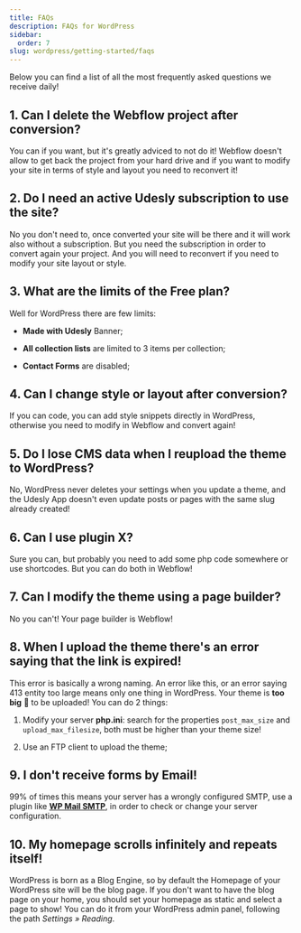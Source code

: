 ```yaml
---
title: FAQs
description: FAQs for WordPress
sidebar:
  order: 7
slug: wordpress/getting-started/faqs
---
```


Below you can find a list of all the most frequently asked questions we receive daily!

## 1. Can I delete the Webflow project after conversion?

You can if you want, but it's greatly adviced to not do it! Webflow doesn't allow to get back the project from your hard drive and if you want to modify your site in terms of style and layout you need to reconvert it!

## 2. Do I need an active Udesly subscription to use the site?

No you don't need to, once converted your site will be there and it will work also without a subscription. But you need the subscription in order to convert again your project. And you will need to reconvert if you need to modify your site layout or style.

## 3. What are the limits of the Free plan?

Well for WordPress there are few limits:

* **Made with Udesly** Banner;

* **All collection lists** are limited to 3 items per collection;

* **Contact Forms** are disabled;

## 4. Can I change style or layout after conversion?

If you can code, you can add style snippets directly in WordPress, otherwise you need to modify in Webflow and convert again!

## 5. Do I lose CMS data when I reupload the theme to WordPress?

No, WordPress never deletes your settings when you update a theme, and the Udesly App doesn't even update posts or pages with the same slug already created!

## 6. Can I use plugin X?

Sure you can, but probably you need to add some php code somewhere or use shortcodes. But you can do both in Webflow!

## 7. Can I modify the theme using a page builder?

No you can't! Your page builder is Webflow!

## 8. When I upload the theme there's an error saying that the link is expired!

This error is basically a wrong naming. An error like this, or an error saying 413 entity too large means only one thing in WordPress. Your theme is **too big** 🐘 to be uploaded! 
You can do 2 things:

1. Modify your server **php.ini**: search for the properties ```post_max_size``` and ```upload_max_filesize```, both must be higher than your theme size!

2. Use an FTP client to upload the theme;

## 9. I don't receive forms by Email!

99% of times this means your server has a wrongly configured SMTP, use a plugin like [**WP Mail SMTP**](https://wordpress.org/plugins/wp-mail-smtp/), in order to check or change your server configuration.

## 10. My homepage scrolls infinitely and repeats itself!

WordPress is born as a Blog Engine, so by default the Homepage of your WordPress site will be the blog page. If you don't want to have the blog page on your home, you should set your homepage as static and select a page to show! You can do it from your WordPress admin panel, following the path *Settings » Reading*.
